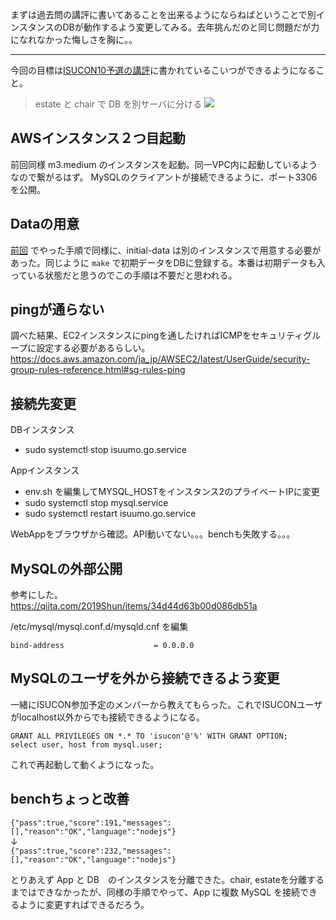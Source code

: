 まずは過去問の講評に書いてあることを出来るようにならねばということで別インスタンスのDBが動作するよう変更してみる。去年挑んだのと同じ問題だが力になれなかった悔しさを胸に。。

---

今回の目標は[ISUCON10予選の講評](https://isucon.net/archives/55025156.html)に書かれているこいつができるようになること。
> estate と chair で DB を別サーバに分ける
![](https://livedoor.blogimg.jp/isucon/imgs/b/6/b6873eb6-s.png)

## AWSインスタンス２つ目起動
前回同様 m3.medium のインスタンスを起動。同一VPC内に起動しているようなので繋がるはず。
MySQLのクライアントが接続できるように、ポート3306を公開。

## Dataの用意
[前回](https://92thunder.dev/blog/da8906ea-42b1-4940-8d53-cc1522645250) でやった手順で同様に、initial-data は別のインスタンスで用意する必要があった。同じように `make` で初期データをDBに登録する。本番は初期データも入っている状態だと思うのでこの手順は不要だと思われる。

## pingが通らない
調べた結果、EC2インスタンスにpingを通したければICMPをセキュリティグループに設定する必要があるらしい。  
https://docs.aws.amazon.com/ja_jp/AWSEC2/latest/UserGuide/security-group-rules-reference.html#sg-rules-ping

## 接続先変更
DBインスタンス
* sudo systemctl stop isuumo.go.service

Appインスタンス
* env.sh を編集してMYSQL_HOSTをインスタンス2のプライベートIPに変更
* sudo systemctl stop mysql.service
* sudo systemctl restart isuumo.go.service

WebAppをブラウザから確認。API動いてない。。。benchも失敗する。。。

## MySQLの外部公開
参考にした。  
 https://qiita.com/2019Shun/items/34d44d63b00d086db51a

/etc/mysql/mysql.conf.d/mysqld.cnf を編集
```
bind-address                    = 0.0.0.0
```

## MySQLのユーザを外から接続できるよう変更
一緒にISUCON参加予定のメンバーから教えてもらった。これでISUCONユーザがlocalhost以外からでも接続できるようになる。
```
GRANT ALL PRIVILEGES ON *.* TO 'isucon'@'%' WITH GRANT OPTION;
select user, host from mysql.user;
```
これで再起動して動くようになった。

## benchちょっと改善
`{"pass":true,"score":191,"messages":[],"reason":"OK","language":"nodejs"}`  
↓  
`{"pass":true,"score":232,"messages":[],"reason":"OK","language":"nodejs"}`

とりあえず App と DB　のインスタンスを分離できた。chair, estateを分離するまではできなかったが、同様の手順でやって、App に複数 MySQL を接続できるように変更すればできるだろう。